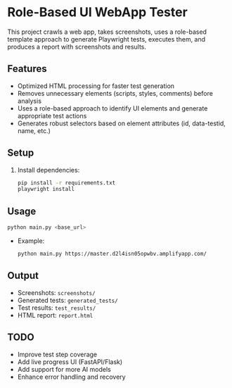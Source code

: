 # Role-Based UI WebApp Tester

This project crawls a web app, takes screenshots, uses a role-based template approach to generate Playwright tests, executes them, and produces a report with screenshots and results.

## Features

- Optimized HTML processing for faster test generation
- Removes unnecessary elements (scripts, styles, comments) before analysis
- Uses a role-based approach to identify UI elements and generate appropriate test actions
- Generates robust selectors based on element attributes (id, data-testid, name, etc.)

## Setup

1. Install dependencies:
   ```bash
   pip install -r requirements.txt
   playwright install
   ```

## Usage

```bash
python main.py <base_url>
```

- Example:
  ```bash
  python main.py https://master.d2l4isn05opwbv.amplifyapp.com/
  ```

## Output
- Screenshots: `screenshots/`
- Generated tests: `generated_tests/`
- Test results: `test_results/`
- HTML report: `report.html`

## TODO
- Improve test step coverage
- Add live progress UI (FastAPI/Flask)
- Add support for more AI models
- Enhance error handling and recovery